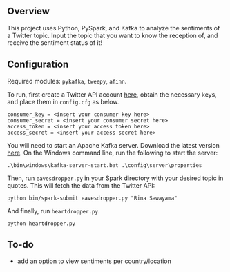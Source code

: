 ## Overview
This project uses Python, PySpark, and Kafka to analyze the sentiments of a Twitter topic. Input the topic that you want to know the reception of, and receive the sentiment status of it!

## Configuration
Required modules: `pykafka`, `tweepy`, `afinn`.

To run, first create a Twitter API account [here](https://developer.twitter.com/en/apply-for-access), obtain the necessary keys, and place them in `config.cfg` as below.

```
consumer_key = <insert your consumer key here>
consumer_secret = <insert your consumer secret here>
access_token = <insert your access token here>
access_secret = <insert your access secret here>
```

You will need to start an Apache Kafka server. Download the latest version [here](https://kafka.apache.org/downloads). On the Windows command line, run the following to start the server:
```
.\bin\windows\kafka-server-start.bat .\config\server\properties
```

Then, run `eavesdropper.py` in your Spark directory with your desired topic in quotes. This will fetch the data from the Twitter API:
```
python bin/spark-submit eavesdropper.py "Rina Sawayama"
```

And finally, run `heartdropper.py`.

```
python heartdropper.py
```

## To-do
* add an option to view sentiments per country/location